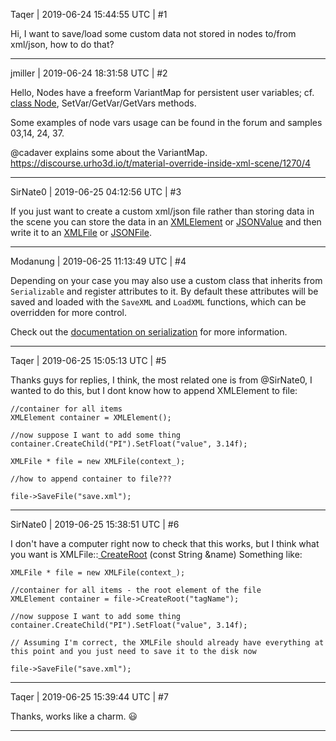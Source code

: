 Taqer | 2019-06-24 15:44:55 UTC | #1

Hi, I want to save/load some custom data not stored in nodes to/from xml/json, how to do that?

-------------------------

jmiller | 2019-06-24 18:31:58 UTC | #2

Hello,
Nodes have a freeform VariantMap for persistent user variables; cf. [class Node](https://urho3d.github.io/documentation/HEAD/class_urho3_d_1_1_node.html), SetVar/GetVar/GetVars methods.

Some examples of node vars usage can be found in the forum and samples 03,14, 24, 37.

@cadaver explains some about the VariantMap.
https://discourse.urho3d.io/t/material-override-inside-xml-scene/1270/4

-------------------------

SirNate0 | 2019-06-25 04:12:56 UTC | #3

If you just want to create a custom xml/json file rather than storing data in the scene you can store the data in an [XMLElement](https://urho3d.github.io/documentation/HEAD/class_urho3_d_1_1_x_m_l_element.html) or [JSONValue](https://urho3d.github.io/documentation/HEAD/class_urho3_d_1_1_j_s_o_n_value.html) and then write it to an [XMLFile](https://urho3d.github.io/documentation/HEAD/class_urho3_d_1_1_x_m_l_file.html) or [JSONFile](https://urho3d.github.io/documentation/HEAD/class_urho3_d_1_1_j_s_o_n_file.html).

-------------------------

Modanung | 2019-06-25 11:13:49 UTC | #4

Depending on your case you may also use a custom class that inherits from `Serializable` and register attributes to it. By default these attributes will be saved and loaded with the `SaveXML` and `LoadXML` functions, which can be overridden for more control.

Check out the [documentation on serialization](https://urho3d.github.io/documentation/HEAD/_serialization.html) for more information.

-------------------------

Taqer | 2019-06-25 15:05:13 UTC | #5

Thanks guys for replies, I think, the most related one is from @SirNate0, I wanted to do this, but I dont know how to append XMLElement to file:

	//container for all items
	XMLElement container = XMLElement();

	//now suppose I want to add some thing
	container.CreateChild("PI").SetFloat("value", 3.14f);

	XMLFile * file = new XMLFile(context_);
	
	//how to append container to file???

	file->SaveFile("save.xml");

-------------------------

SirNate0 | 2019-06-25 15:38:51 UTC | #6

I don't have a computer right now to check that this works, but I think what you want is XMLFile::[
CreateRoot](https://urho3d.github.io/documentation/HEAD/class_urho3_d_1_1_x_m_l_file.html#a749db4388da1420917188fda2e01cec8) (const String &name)
Something like:
```
XMLFile * file = new XMLFile(context_);

//container for all items - the root element of the file
XMLElement container = file->CreateRoot("tagName");

//now suppose I want to add some thing
container.CreateChild("PI").SetFloat("value", 3.14f);

// Assuming I'm correct, the XMLFile should already have everything at this point and you just need to save it to the disk now

file->SaveFile("save.xml");
```

-------------------------

Taqer | 2019-06-25 15:39:44 UTC | #7

Thanks, works like a charm. :smiley:

-------------------------

